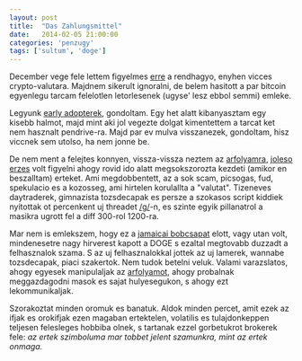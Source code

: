 ```yaml
---
layout: post
title:  "Das Zahlungsmittel"
date:   2014-02-05 21:00:00
categories: 'penzugy'
tags: ['sultum', 'doge']
---
```


December vege fele lettem figyelmes <a href="http://www.reddit.com/r/dogecoin">erre</a> a rendhagyo, enyhen vicces crypto-valutara. Majdnem sikerult ignoralni, de belem hasitott a par bitcoin egyenlegu tarcam felelotlen letorlesenek (ugyse' lesz ebbol semmi) emleke.

Legyunk <a href="https://en.wikipedia.org/wiki/Early_adopter">early adopterek</a>, gondoltam. Egy het alatt kibanyasztam egy kisebb halmot, majd mint aki jol vegezte dolgat kimentettem a tarcat ket nem hasznalt pendrive-ra. Majd par ev mulva visszanezek, gondoltam, hisz viccnek sem utolso, ha nem jonne be.

De nem ment a felejtes konnyen, vissza-vissza neztem az <a href="http://doge.yottabyte.nu/">arfolyamra</a>, <a href="http://knowyourmeme.com/memes/le-happy-merchant--3">joleso erzes</a> volt figyelni ahogy rovid ido alatt megsokszorozta kezdeti (amikor en beszalltam) erteket. Ami megdobbentett, az a sok scam, picsogas, fud, spekulacio es a kozosseg, ami hirtelen korulallta a "valutat". Tizeneves daytraderek, gimnazista tozsdecapak es persze a szokasos script kiddiek nyitottak ot percenkent uj threadet <a href="http://boards.4chan.org/g">/g/</a>-n, es szinte egyik pillanatrol a masikra ugrott fel a diff 300-rol 1200-ra.

Mar nem is emlekszem, hogy ez a <a href="http://444.hu/2014/01/22/internetezok-dobtak-ossze-az-olimpiai-indulasra-a-penzt-a-jamaicai-bobcsapatnak/">jamaicai bobcsapat</a> elott, vagy utan volt, mindenesetre nagy hirverest kapott a DOGE s ezaltal megtovabb duzzadt a felhasznalok szama. S az uj felhasznalokkal jottek az uj lamerek, wannabe tozsdecapak, piaci szakertok. Nem tudok betelni veluk. Valami varazslatos, ahogy egyesek manipulaljak az <a href="http://www.reddit.com/r/dogecoin/comments/1wz5h9/dont_panic_people_this_is_an_orchestrated_dump/">arfolyamot</a>, ahogy probalnak meggazdagodni masok es sajat hulyesegukon, s ahogy ezt lekommunikaljak.

Szorakoztat minden oromuk es banatuk. Aldok minden percet, amit ezek az ifjak es orokifjak ezen magaban ertektelen, volatilis es tulajdonkeppen teljesen felesleges hobbiba olnek, s tartanak ezzel gorbetukrot brokerek fele: <em>az ertek szimboluma mar tobbet jelent szamunkra, mint az ertek onmaga.</em>